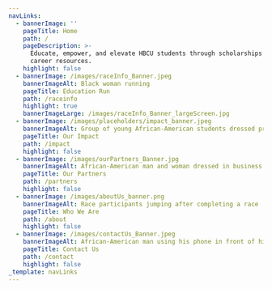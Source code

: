 ```yaml
---
navLinks:
  - bannerImage: ''
    pageTitle: Home
    path: /
    pageDescription: >-
      Educate, empower, and elevate HBCU students through scholarships and
      career resources.
    highlight: false
  - bannerImage: /images/raceInfo_Banner.jpeg
    bannerImageAlt: Black woman running
    pageTitle: Education Run
    path: /raceinfo
    highlight: true
    bannerImageLarge: /images/raceInfo_Banner_largeScreen.jpg
  - bannerImage: /images/placeholders/impact_banner.jpeg
    bannerImageAlt: Group of young African-American students dressed professionally
    pageTitle: Our Impact
    path: /impact
    highlight: false
  - bannerImage: /images/ourPartners_Banner.jpg
    bannerImageAlt: African-American man and woman dressed in business suits shaking hands
    pageTitle: Our Partners
    path: /partners
    highlight: false
  - bannerImage: /images/aboutUs_banner.png
    bannerImageAlt: Race participants jumping after completing a race
    pageTitle: Who We Are
    path: /about
    highlight: false
  - bannerImage: /images/contactUs_Banner.jpeg
    bannerImageAlt: African-American man using his phone in front of his laptop
    pageTitle: Contact Us
    path: /contact
    highlight: false
_template: navLinks
---
```




